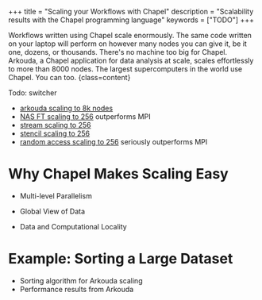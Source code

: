 +++
title = "Scaling your Workflows with Chapel"
description = "Scalability results with the Chapel programming language"
keywords = ["TODO"]
+++

Workflows written using Chapel scale enormously. The same code written on your laptop will perform on however many nodes you can give it, be it one, dozens, or thousands. There's no machine too big for Chapel. Arkouda, a Chapel application for data analysis at scale, scales effortlessly to more than 8000 nodes. The largest supercomputers in the world use Chapel. You can too. 
{class=content}

Todo: switcher
- [arkouda scaling to 8k nodes](https://chapel-lang.org/blog/posts/announcing-chapel-2.0/)
- [NAS FT scaling to 256](https://chapel-lang.org/perf-ft.html) outperforms MPI
- [stream scaling to 256](https://chapel-lang.org/perf-stream.html)
- [stencil scaling to 256](https://chapel-lang.org/perf-stencil.html)
- [random access scaling to 256](https://chapel-lang.org/perf-ra.html) seriously outperforms MPI

# Why Chapel Makes Scaling Easy

- Multi-level Parallelism

- Global View of Data

- Data and Computational Locality

# Example: Sorting a Large Dataset

- Sorting algorithm for Arkouda scaling
- Performance results from Arkouda


